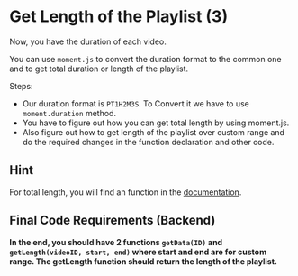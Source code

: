 # Get Length of the Playlist (3)

Now, you have the duration of each video.

You can use `moment.js` to convert the duration format to the common one and to get total duration or length of the playlist.

Steps:
* Our duration format is `PT1H2M3S`. To Convert it we have to use `moment.duration` method.
* You have to figure out how you can get total length by using moment.js.
* Also figure out how to get length of the playlist over custom range and do the required changes in the function declaration and other code.

## Hint
For total length, you will find an function in the [documentation](https://momentjs.com/docs/#/durations/).

## Final Code Requirements (Backend)

**In the end, you should have 2 functions `getData(ID)` and   `getLength(videoID, start, end)` where start and end are for custom range. The getLength function should return the length of the playlist.**